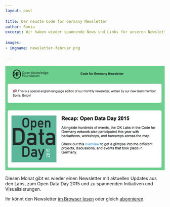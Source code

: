 ```yaml
---
layout: post

title: Der neuste Code for Germany Newsletter
author: Sonia
excerpt: Wir haben wieder spannende News und Links für unseren Newsletter gesammelt.

images:
- imgname: newsletter-februar.png

---
```

![newsletter-februar](/assets/blog/newsletter-februar.png)


Diesen Monat gibt es wieder einen Newsletter mit aktuellen Updates aus den Labs, zum Open Data Day 2015 und zu spannenden Initiativen und Visualisierungen. 

Ihr könnt den Newsletter [im Browser lesen][] oder gleich [abonnieren][]. 

[abonnieren]: http://okfn.us5.list-manage.com/subscribe?u=929f1e07936386d34833e20d1&id=bb63fcab72
[im Browser lesen]: http://us5.campaign-archive1.com/?u=929f1e07936386d34833e20d1&id=2bafe22e17&e=[UNIQID]
